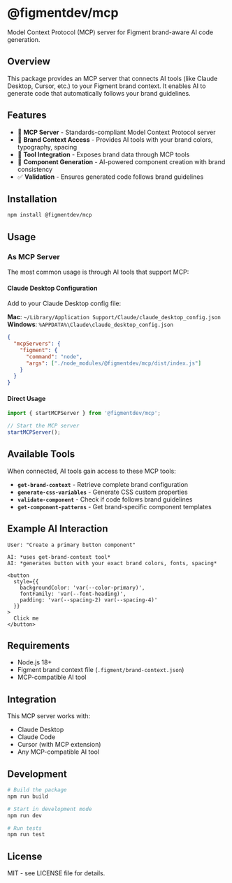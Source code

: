 # @figmentdev/mcp

Model Context Protocol (MCP) server for Figment brand-aware AI code generation.

## Overview

This package provides an MCP server that connects AI tools (like Claude Desktop, Cursor, etc.) to your Figment brand context. It enables AI to generate code that automatically follows your brand guidelines.

## Features

- 🔌 **MCP Server** - Standards-compliant Model Context Protocol server
- 🎨 **Brand Context Access** - Provides AI tools with your brand colors, typography, spacing
- 🧰 **Tool Integration** - Exposes brand data through MCP tools
- 📐 **Component Generation** - AI-powered component creation with brand consistency
- ✅ **Validation** - Ensures generated code follows brand guidelines

## Installation

```bash
npm install @figmentdev/mcp
```

## Usage

### As MCP Server

The most common usage is through AI tools that support MCP:

#### Claude Desktop Configuration

Add to your Claude Desktop config file:

**Mac**: `~/Library/Application Support/Claude/claude_desktop_config.json`  
**Windows**: `%APPDATA%\Claude\claude_desktop_config.json`

```json
{
  "mcpServers": {
    "figment": {
      "command": "node",
      "args": ["./node_modules/@figmentdev/mcp/dist/index.js"]
    }
  }
}
```

#### Direct Usage

```typescript
import { startMCPServer } from '@figmentdev/mcp';

// Start the MCP server
startMCPServer();
```

## Available Tools

When connected, AI tools gain access to these MCP tools:

- **`get-brand-context`** - Retrieve complete brand configuration
- **`generate-css-variables`** - Generate CSS custom properties  
- **`validate-component`** - Check if code follows brand guidelines
- **`get-component-patterns`** - Get brand-specific component templates

## Example AI Interaction

```
User: "Create a primary button component"

AI: *uses get-brand-context tool*
AI: *generates button with your exact brand colors, fonts, spacing*

<button 
  style={{
    backgroundColor: 'var(--color-primary)',
    fontFamily: 'var(--font-heading)',
    padding: 'var(--spacing-2) var(--spacing-4)'
  }}
>
  Click me
</button>
```

## Requirements

- Node.js 18+
- Figment brand context file (`.figment/brand-context.json`)
- MCP-compatible AI tool

## Integration

This MCP server works with:
- Claude Desktop
- Claude Code  
- Cursor (with MCP extension)
- Any MCP-compatible AI tool

## Development

```bash
# Build the package
npm run build

# Start in development mode
npm run dev

# Run tests
npm run test
```

## License

MIT - see LICENSE file for details.